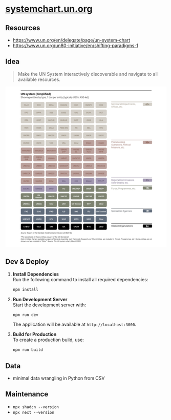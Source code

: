 # [systemchart.un.org](https://systemchart.un.org)

## Resources

- https://www.un.org/en/delegate/page/un-system-chart
- https://www.un.org/un80-initiative/en/shifting-paradigms-1

## Idea

> Make the UN System interactively discoverable and navigate to all available resources.

![UN System](docs/annex_un_system.png)

## Dev & Deploy

1. **Install Dependencies**  
   Run the following command to install all required dependencies:

   ```bash
   npm install
   ```

2. **Run Development Server**  
   Start the development server with:

   ```bash
   npm run dev
   ```

   The application will be available at `http://localhost:3000`.

3. **Build for Production**  
   To create a production build, use:
   ```bash
   npm run build
   ```

## Data

- minimal data wrangling in Python from CSV

## Maintenance

- `npx shadcn --version`
- `npx next --version`
